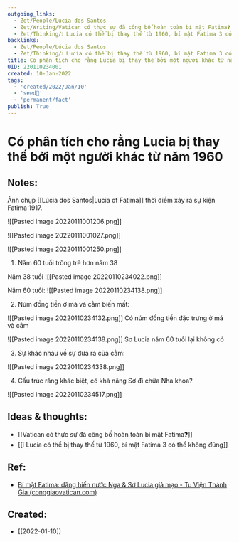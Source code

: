 ```yaml
---
outgoing_links:
  - Zet/People/Lúcia dos Santos
  - Zet/Writing/Vatican có thực sự đã công bố hoàn toàn bí mật Fatima❓
  - Zet/Thinking/❕ Lucia có thể bị thay thế từ 1960, bí mật Fatima 3 có thể không đúng
backlinks:
  - Zet/People/Lúcia dos Santos
  - Zet/Thinking/❕ Lucia có thể bị thay thế từ 1960, bí mật Fatima 3 có thể không đúng
title: Có phân tích cho rằng Lucia bị thay thế bởi một người khác từ năm 1960
UID: 220110234001
created: 10-Jan-2022
tags:
  - 'created/2022/Jan/10'
  - 'seed🥜'
  - 'permanent/fact'
publish: True
---
```

# Có phân tích cho rằng Lucia bị thay thế bởi một người khác từ năm 1960

## Notes:
Ảnh chụp [[Lúcia dos Santos|Lucia of Fatima]] thời điểm xảy ra sự kiện Fatima 1917.

![[Pasted image 20220111001206.png]]

![[Pasted image 20220111001027.png]]

![[Pasted image 20220111001250.png]]

1. Năm 60 tuổi trông trẻ hơn năm 38

Năm 38 tuổi
![[Pasted image 20220110234022.png]]

Năm 60 tuổi:
![[Pasted image 20220110234138.png]]

2. Núm đồng tiền ở má và cằm biến mất:

![[Pasted image 20220110234132.png]]
Có núm đồng tiền đặc trưng ở má và cằm

![[Pasted image 20220110234138.png]]
Sơ Lucia năm 60 tuổi lại không có

3. Sự khác nhau về sự đưa ra của cằm:

![[Pasted image 20220110234338.png]]

4. Cấu trúc răng khác biệt, có khả năng Sơ đi chữa Nha khoa?

![[Pasted image 20220110234517.png]]

## Ideas & thoughts:
- [[Vatican có thực sự đã công bố hoàn toàn bí mật Fatima❓]]
- [[❕ Lucia có thể bị thay thế từ 1960, bí mật Fatima 3 có thể không đúng]]

## Ref:
- [Bí mật Fatima: dâng hiến nước Nga & Sơ Lucia giả mạo - Tu Viện Thánh Gia (conggiaovatican.com)](https://conggiaovatican.com/fatima-so-lucia-gia-mao/#gia-mao)



## Created:
- [[2022-01-10]]
